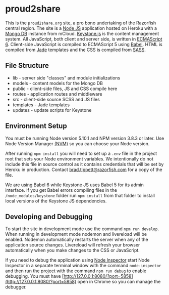 # proud2share

This is the `proud2share.org` site, a pro bono undertaking of the Razorfish central region. The site is a [Node JS](https://nodejs.org) application hosted on Heroku with a [Mongo DB](https://docs.mongodb.org/manual/) instance from mCloud. [Keystone.js](http://keystonejs.com/docs/) is the content management system. All JavaScript, both client and server side, is written in [ECMAScript 6](http://es6-features.org/). Client-side JavaScript is compiled to ECMAScript 5 using [Babel](https://babeljs.io/). HTML is compiled from [Jade](http://jade-lang.com/) templates and the CSS is compiled from [SASS](http://sass-lang.com/).

## File Structure

- lib - server side "classes" and module initializations
- models - content models for the Mongo DB
- public - client-side files, JS and CSS compile here
- routes - application routes and middleware
- src - client-side source SCSS and JS files
- templates - Jade templates
- updates - update scripts for Keystone


## Environment Setup

You must be running Node version 5.10.1 and NPM version 3.8.3 or later. Use Node Version Manager [(NVM)](https://github.com/creationix/nvm) so you can choose your Node version.

After running `npm install` you will need to set up a `.env` file in the project root that sets your Node environment variables. We intentionally do not include this file in source control as it contains credentials that will be set by Heroku in production. Contact [brad.tippett@razorfish.com](mailto:brad.tippett@razorfish.com) for a copy of the file.

We are using Babel 6 while Keystone JS uses Babel 5 for its admin interface. If you get Babel errors compiling files in the `/node_modules/keystone` folder run `npm install` from that folder to install local versions of the Keystone JS dependencies.

## Developing and Debugging

To start the site in development mode use the command `npm run develop`. When running in development mode nodemon and livereload will be enabled. Nodemon automatically restarts the server when any of the application source changes. Livereload will refresh your browser automatically when you make changes to the CSS or JavaScript.

If you need to debug the application using [Node Inspector](https://github.com/node-inspector/node-inspector) start Node Inspector in a separate terminal window with the command `node-inspector` and then run the project with the command `npm run debug` to enable debugging. You must have [http://127.0.0.1:8080/?port=5858](http://127.0.0.1:8080/?port=5858) open in Chrome so you can manage the debugger.